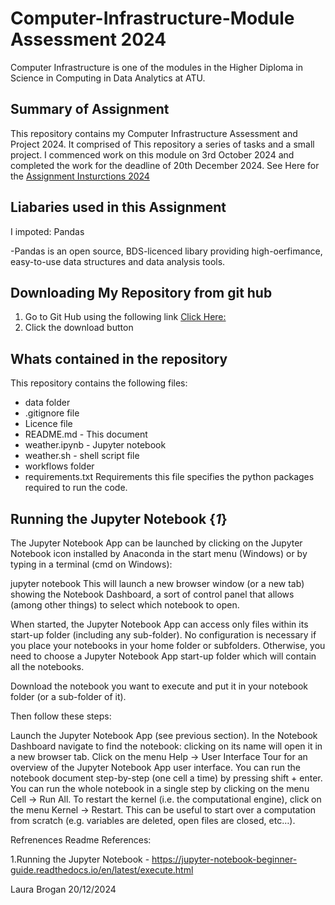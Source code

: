 # Computer-Infrastructure-Module Assessment 2024

Computer Infrastructure is one of the modules in the Higher Diploma in Science in Computing in Data Analytics at ATU.

## Summary of Assignment
This repository contains my Computer Infrastructure Assessment and Project 2024. It comprised of This repository a series of tasks and a small project.  I commenced work on this module on 3rd October 2024 and completed the work for the deadline of 20th December 2024.
See Here for the [Assignment Insturctions 2024](https://github.com/ianmcloughlin/2425_computer_infrastructure?tab=readme-ov-file#)

## Liabaries used in this Assignment
I impoted: Pandas

-Pandas is an open source, BDS-licenced libary providing high-oerfimance, easy-to-use data structures and data analysis tools.


## Downloading My Repository from git hub
1. Go to Git Hub using the following link [Click Here:](https://github.com/LauraBrogan/computer-infrastructure-2024)
2. Click the download button
## Whats contained in the repository
This repository contains the following files:

+ data folder
+ .gitignore file
+ Licence file
+ README.md - This document
+ weather.ipynb - Jupyter notebook
+ weather.sh - shell script file
+ workflows folder
+ requirements.txt
 Requirements this file specifies the python packages required to run the code. 
## Running the Jupyter Notebook {*1*}
The Jupyter Notebook App can be launched by clicking on the Jupyter Notebook icon installed by Anaconda in the start menu (Windows) or by typing in a terminal (cmd on Windows):

jupyter notebook This will launch a new browser window (or a new tab) showing the Notebook Dashboard, a sort of control panel that allows (among other things) to select which notebook to open.

When started, the Jupyter Notebook App can access only files within its start-up folder (including any sub-folder). No configuration is necessary if you place your notebooks in your home folder or subfolders. Otherwise, you need to choose a Jupyter Notebook App start-up folder which will contain all the notebooks.

Download the notebook you want to execute and put it in your notebook folder (or a sub-folder of it).

Then follow these steps:

Launch the Jupyter Notebook App (see previous section). In the Notebook Dashboard navigate to find the notebook: clicking on its name will open it in a new browser tab. Click on the menu Help -> User Interface Tour for an overview of the Jupyter Notebook App user interface. You can run the notebook document step-by-step (one cell a time) by pressing shift + enter. You can run the whole notebook in a single step by clicking on the menu Cell -> Run All. To restart the kernel (i.e. the computational engine), click on the menu Kernel -> Restart. This can be useful to start over a computation from scratch (e.g. variables are deleted, open files are closed, etc…).


Refrenences Readme References:

1.Running the Jupyter Notebook -  https://jupyter-notebook-beginner-guide.readthedocs.io/en/latest/execute.html

Laura Brogan 20/12/2024


